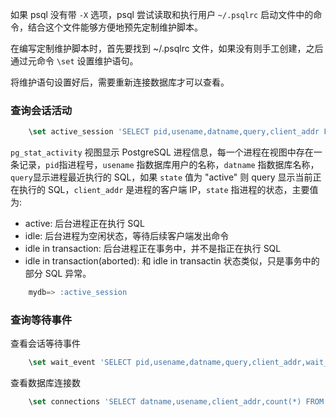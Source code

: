 
如果 psql 没有带 `-X` 选项，psql 尝试读取和执行用户 `~/.psqlrc` 启动文件中的命令，结合这个文件能够方便地预先定制维护脚本。

在编写定制维护脚本时，首先要找到 ~/.psqlrc 文件，如果没有则手工创建，之后通过元命令 `\set` 设置维护语句。

将维护语句设置好后，需要重新连接数据库才可以查看。


### 查询会话活动

```sql
    \set active_session 'SELECT pid,usename,datname,query,client_addr FROM pg_stat_activity WHERE pid <> pg_backend_pid() and state=\'active\' ORDER BY query;' 
```
`pg_stat_activity` 视图显示 PostgreSQL 进程信息，每一个进程在视图中存在一条记录，`pid`指进程号，`usename` 指数据库用户的名称，`datname` 指数据库名称，`query`显示进程最近执行的 SQL，如果 `state` 值为 "active" 则 query 显示当前正在执行的 SQL，`client_addr` 是进程的客户端 IP，`state` 指进程的状态，主要值为:
* active: 后台进程正在执行 SQL
* idle: 后台进程为空闲状态，等待后续客户端发出命令
* idle in transaction: 后台进程正在事务中，并不是指正在执行 SQL
* idle in transaction(aborted): 和 idle in transactin 状态类似，只是事务中的部分 SQL 异常。

```sql
    mydb=> :active_session
```

### 查询等待事件

查看会话等待事件
```sql
    \set wait_event 'SELECT pid,usename,datname,query,client_addr,wait_event_type,wait_event FROM pg_stat_activity WHERE pid <> pg_backend_pid() AND wait_event IS NOT NULL ORDER BY wait_event_type;'
```

查看数据库连接数
```sql
    \set connections 'SELECT datname,usename,client_addr,count(*) FROM pg_stat_activity WHERE pid <> pg_backend_pid() GROUP BY 1,2,3 ORDER BY 1,2,4 DESC;'
```
